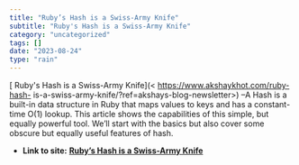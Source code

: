 ```yaml
---
title: "Ruby’s Hash is a Swiss-Army Knife"
subtitle: "Ruby's Hash is a Swiss-Army Knife"
category: "uncategorized"
tags: []
date: "2023-08-24"
type: "rain"
---
```

[ Ruby's Hash is a Swiss-Army Knife](< https://www.akshaykhot.com/ruby-hash-
is-a-swiss-army-knife/?ref=akshays-blog-newsletter>) –A Hash is a built-in
data structure in Ruby that maps values to keys and has a constant-time O(1)
lookup. This article shows the capabilities of this simple, but equally
powerful tool. We’ll start with the basics but also cover some obscure but
equally useful features of hash.


* **Link to site:** **[Ruby’s Hash is a Swiss-Army Knife](None)**